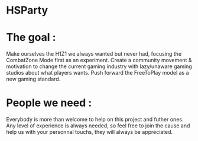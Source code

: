 # HSParty

# The goal :
Make ourselves the H1Z1 we always wanted but never had, focusing the CombatZone Mode first as an experiment.
Create a community movement & motivation to change the current gaming industry with lazy/unaware gaming studios about what players wants.
Push forward the FreeToPlay model as a new gaming standard.

# People we need : 
Everybody is more than welcome to help on this project and futher ones.
Any level of experience is always needed, so feel free to join the cause and help us with your personnal touchs, they will always be appreciated.
